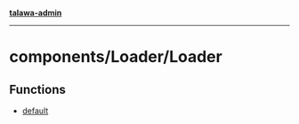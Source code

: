 [**talawa-admin**](../../../README.md)

***

# components/Loader/Loader

## Functions

- [default](functions/default.md)
